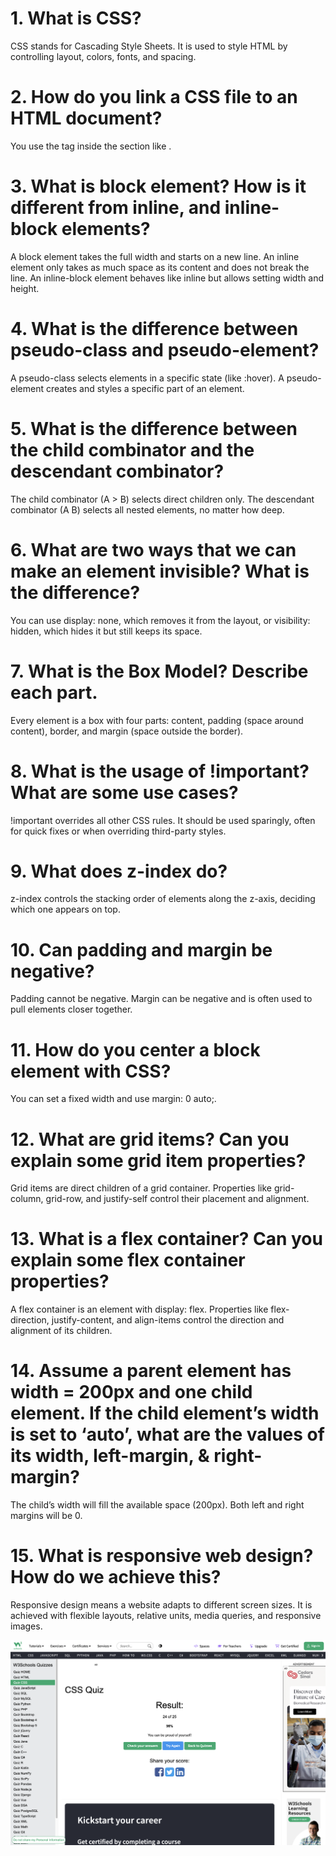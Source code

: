 # 1. What is CSS?

CSS stands for Cascading Style Sheets. It is used to style HTML by controlling layout, colors, fonts, and spacing.

# 2. How do you link a CSS file to an HTML document?

You use the <link> tag inside the <head> section like <link rel="stylesheet" href="style.css">.

# 3. What is block element? How is it different from inline, and inline-block elements?

A block element takes the full width and starts on a new line. An inline element only takes as much space as its content and does not break the line. An inline-block element behaves like inline but allows setting width and height.

# 4. What is the difference between pseudo-class and pseudo-element?

A pseudo-class selects elements in a specific state (like :hover). A pseudo-element creates and styles a specific part of an element.

# 5. What is the difference between the child combinator and the descendant combinator?

The child combinator (A > B) selects direct children only. The descendant combinator (A B) selects all nested elements, no matter how deep.

# 6. What are two ways that we can make an element invisible? What is the difference?

You can use display: none, which removes it from the layout, or visibility: hidden, which hides it but still keeps its space.

# 7. What is the Box Model? Describe each part.

Every element is a box with four parts: content, padding (space around content), border, and margin (space outside the border).

# 8. What is the usage of !important? What are some use cases?

!important overrides all other CSS rules. It should be used sparingly, often for quick fixes or when overriding third-party styles.

# 9. What does z-index do?

z-index controls the stacking order of elements along the z-axis, deciding which one appears on top.

# 10. Can padding and margin be negative?

Padding cannot be negative. Margin can be negative and is often used to pull elements closer together.

# 11. How do you center a block element with CSS?

You can set a fixed width and use margin: 0 auto;.

# 12. What are grid items? Can you explain some grid item properties?

Grid items are direct children of a grid container. Properties like grid-column, grid-row, and justify-self control their placement and alignment.

# 13. What is a flex container? Can you explain some flex container properties?

A flex container is an element with display: flex. Properties like flex-direction, justify-content, and align-items control the direction and alignment of its children.

# 14. Assume a parent element has width = 200px and one child element. If the child element’s width is set to ‘auto’, what are the values of its width, left-margin, & right-margin?

The child’s width will fill the available space (200px). Both left and right margins will be 0.

# 15. What is responsive web design? How do we achieve this?

Responsive design means a website adapts to different screen sizes. It is achieved with flexible layouts, relative units, media queries, and responsive images.

![](CSS_quiz/Screenshot.png)
